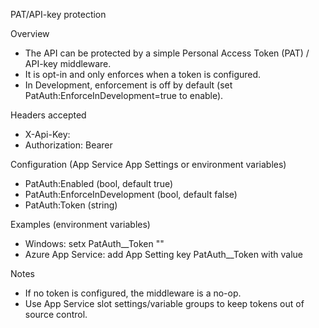 PAT/API-key protection

Overview
- The API can be protected by a simple Personal Access Token (PAT) / API-key middleware.
- It is opt-in and only enforces when a token is configured.
- In Development, enforcement is off by default (set PatAuth:EnforceInDevelopment=true to enable).

Headers accepted
- X-Api-Key: <token>
- Authorization: Bearer <token>

Configuration (App Service App Settings or environment variables)
- PatAuth:Enabled (bool, default true)
- PatAuth:EnforceInDevelopment (bool, default false)
- PatAuth:Token (string)

Examples (environment variables)
- Windows: setx PatAuth__Token  "<your-token>"
- Azure App Service: add App Setting key PatAuth__Token with value <your-token>

Notes
- If no token is configured, the middleware is a no-op.
- Use App Service slot settings/variable groups to keep tokens out of source control.
